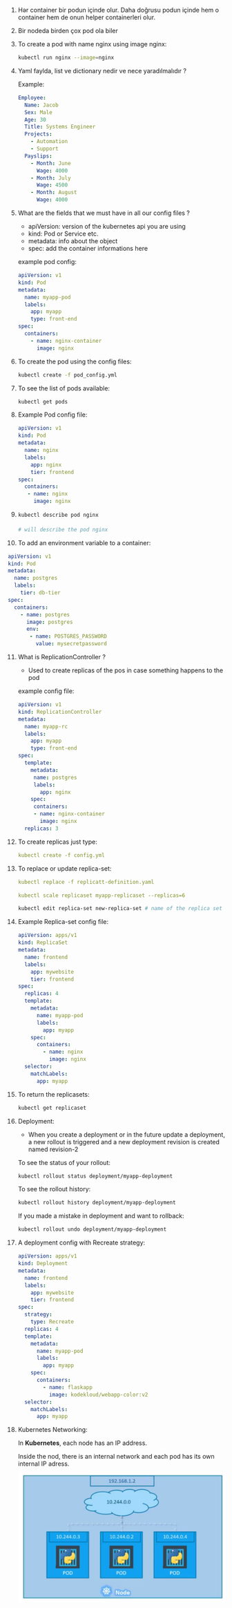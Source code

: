 1. Hər container bir podun içinde olur. Daha doğrusu podun içinde hem o container hem de onun helper containerleri olur.

2. Bir nodeda birden çox pod ola biler

3. To create a pod with name nginx using image nginx:

   ```bash
   kubectl run nginx --image=nginx
   ```

4. Yaml faylda, list ve dictionary nedir ve nece yaradılmalıdır ?

   Example:

   ```yaml
   Employee:
     Name: Jacob
     Sex: Male
     Age: 30
     Title: Systems Engineer
     Projects:
       - Automation
       - Support
     Payslips:
       - Month: June
         Wage: 4000
       - Month: July
         Wage: 4500
       - Month: August
         Wage: 4000 
   ```

   

5. What are the fields that we must have in all our config files ?

   - apiVersion: version of the kubernetes api you are using
   - kind: Pod or Service etc.
   - metadata: info about the object
   - spec: add the container informations here

   example pod config:

   ```yaml
   apiVersion: v1
   kind: Pod
   metadata:
     name: myapp-pod
     labels:
       app: myapp
       type: front-end
   spec:
     containers:
       - name: nginx-container
         image: nginx
   ```

6. To create the pod using the config files:

   ```bash
   kubectl create -f pod_config.yml
   ```

7. To see the list of pods available:

   ```bash
   kubectl get pods
   ```

8. Example Pod config file:

   ```yaml
   apiVersion: v1
   kind: Pod
   metadata:
     name: nginx
     labels:
       app: nginx
       tier: frontend
   spec:
     containers:
      - name: nginx
        image: nginx
   ```

9. ```bash
   kubectl describe pod nginx
   
   # will describe the pod nginx
   ```

10. To add an environment variable to a container:

   ```yaml
   apiVersion: v1
   kind: Pod
   metadata:
     name: postgres
     labels:
       tier: db-tier
   spec:
     containers:
       - name: postgres
         image: postgres
         env:
          - name: POSTGRES_PASSWORD
            value: mysecretpassword
   ```

11. What is ReplicationController ?

    - Used to create replicas of the pos in case something happens to the pod

    example config file:

    ```yaml
    apiVersion: v1
    kind: ReplicationController
    metadata:
      name: myapp-rc
      labels:
      	app: myapp
      	type: front-end
    spec:
      template:
      	metadata:
      	 name: postgres
      	 labels:
           app: nginx
    	spec:
      	 containers:
         - name: nginx-container
           image: nginx
      replicas: 3
    ```

12. To create replicas just type:

    ```yaml
    kubectl create -f config.yml
    ```

13. To replace or update replica-set:

    ```yaml
    kubectl replace -f replicatt-definition.yaml
    ```

    ```yaml
    kubectl scale replicaset myapp-replicaset --replicas=6
    ```

    ```bash
    kubectl edit replica-set new-replica-set # name of the replica set
    ```

    

14. Example Replica-set config file:

    ```yaml
    apiVersion: apps/v1
    kind: ReplicaSet
    metadata:
      name: frontend
      labels:
        app: mywebsite
        tier: frontend
    spec:
      replicas: 4
      template:
        metadata:
          name: myapp-pod
          labels:
            app: myapp
        spec:
          containers:
            - name: nginx
              image: nginx
      selector:
        matchLabels:
          app: myapp
    ```

15. To return the replicasets:

    ```bash
    kubectl get replicaset
    ```

16. Deployment:

    - When you create a deployment or in the future update a deployment, a new rollout is triggered and a new deployment revision is created named revision-2

    To see the status of your rollout:

    ```bash
    kubectl rollout status deployment/myapp-deployment
    ```

    To see the rollout history:

    ```bash
    kubectl rollout history deployment/myapp-deployment
    ```

    If you made a mistake in deployment and want to rollback:

    ```bash
    kubectl rollout undo deployment/myapp-deployment
    ```

    

17. A deployment config with Recreate strategy:

    ```yaml
    apiVersion: apps/v1
    kind: Deployment
    metadata:
      name: frontend
      labels:
        app: mywebsite
        tier: frontend
    spec:
      strategy:
        type: Recreate
      replicas: 4
      template:
        metadata:
          name: myapp-pod
          labels:
            app: myapp
        spec:
          containers:
            - name: flaskapp
              image: kodekloud/webapp-color:v2
      selector:
        matchLabels:
          app: myapp
    ```

18. Kubernetes Networking:

    In **Kubernetes**, each node has an IP address. 

    Inside the nod, there is an internal network and each pod has its own internal IP adress.

    ![image-20230319150357580](image-20230319150357580.png)

    